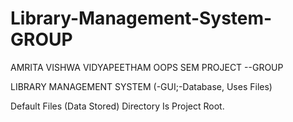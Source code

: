 # Library-Management-System-GROUP
 
AMRITA VISHWA VIDYAPEETHAM OOPS SEM PROJECT --GROUP

LIBRARY MANAGEMENT SYSTEM (-GUI;-Database, Uses Files)

Default Files (Data Stored) Directory Is Project Root.
